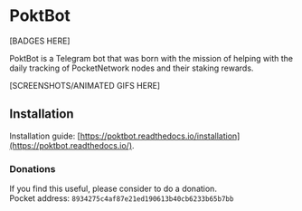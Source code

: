# PoktBot

[BADGES HERE]

PoktBot is a Telegram bot that was born with the mission of helping with the daily tracking of PocketNetwork nodes and their staking rewards.

[SCREENSHOTS/ANIMATED GIFS HERE]

## Installation

Installation guide: [https://poktbot.readthedocs.io/installation](https://poktbot.readthedocs.io/).


### Donations
If you find this useful, please consider to do a donation.  
Pocket address: `8934275c4af87e21ed190613b40cb6233b65b7bb`
